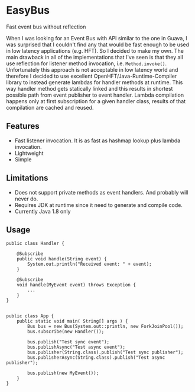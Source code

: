 # EasyBus
Fast event bus without reflection

 When I was looking for an Event Bus with API similar to the one in Guava, I was surprised that I couldn't find any that
 would be fast enough to be used in low latency applications (e.g. HFT). So I decided to make my own.
 The main drawback in all of the implementations that I've seen is that they all use reflection for listener method
 invocation, i.e. ```Method.invoke()```. Unfortunately this approach is not acceptable in low latency world and
 therefore I decided to use excellent OpenHFT/Java-Runtime-Compiler library to instead generate lambdas for handler methods at
 runtime. This way handler method gets statically linked and this results in shortest possible path from event publisher
 to event handler. Lambda compilation happens only at first subscription for a given handler class, results of that
 compilation are cached and reused.

## Features
- Fast listener invocation. It is as fast as hashmap lookup plus lambda invocation.
- Lightweight
- Simple

## Limitations
- Does not support private methods as event handlers. And probably will never do.
- Requires JDK at runtime since it need to generate and compile code.
- Currently Java 1.8 only

## Usage
```
public class Handler {

    @Subscribe
    public void handle(String event) {
        System.out.println("Received event: " + event);
    }

    @Subscribe
    void handle(MyEvent event) throws Exception {
        ...
    }
}


public class App {
    public static void main( String[] args ) {
        Bus bus = new Bus(System.out::println, new ForkJoinPool());
        bus.subscribe(new Handler());

        bus.publish("Test sync event");
        bus.publishAsync("Test async event");
        bus.publisher(String.class).publish("Test sync publisher");
        bus.publisherAsync(String.class).publish("Test async publisher");

        bus.publish(new MyEvent());
    }
}
```